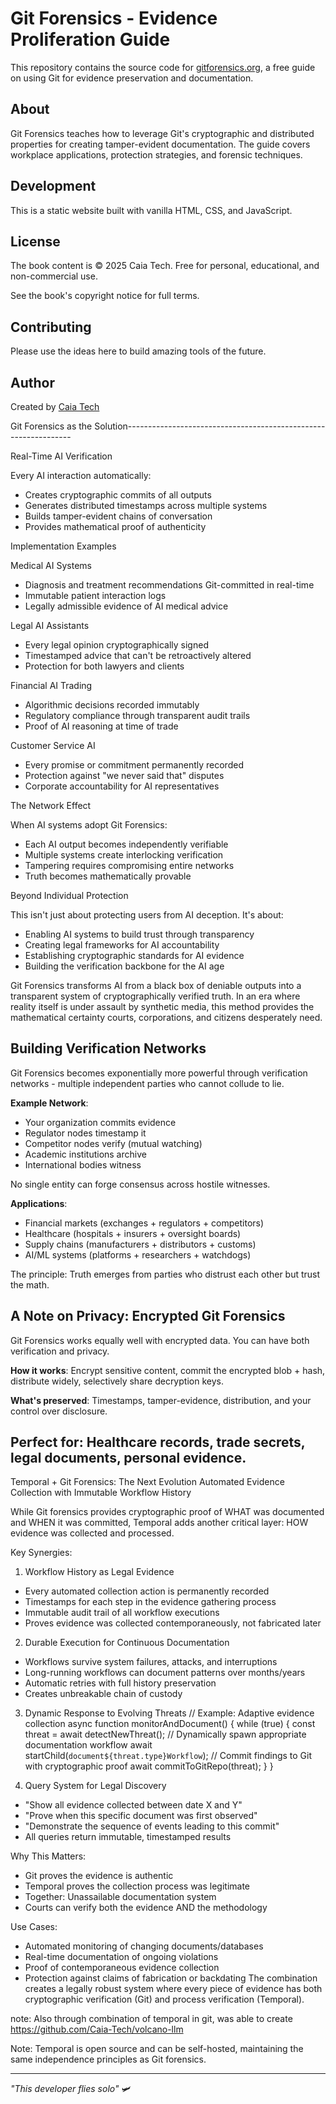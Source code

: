 # Git Forensics - Evidence Proliferation Guide

This repository contains the source code for [gitforensics.org](https://gitforensics.org), a free guide on using Git for evidence preservation and documentation.

## About

Git Forensics teaches how to leverage Git's cryptographic and distributed properties for creating tamper-evident documentation. The guide covers workplace applications, protection strategies, and forensic techniques.

## Development

This is a static website built with vanilla HTML, CSS, and JavaScript.

## License

The book content is © 2025 Caia Tech. Free for personal, educational, and non-commercial use.

See the book's copyright notice for full terms.

## Contributing

Please use the ideas here to build amazing tools of the future.

## Author

Created by [Caia Tech](https://caiatech.com)


Git Forensics as the Solution----------------------------------------------------------------

  Real-Time AI Verification

  Every AI interaction automatically:
  - Creates cryptographic commits of all outputs
  - Generates distributed timestamps across multiple systems
  - Builds tamper-evident chains of conversation
  - Provides mathematical proof of authenticity

  Implementation Examples

  Medical AI Systems
  - Diagnosis and treatment recommendations Git-committed in real-time
  - Immutable patient interaction logs
  - Legally admissible evidence of AI medical advice

  Legal AI Assistants
  - Every legal opinion cryptographically signed
  - Timestamped advice that can't be retroactively altered
  - Protection for both lawyers and clients

  Financial AI Trading
  - Algorithmic decisions recorded immutably
  - Regulatory compliance through transparent audit trails
  - Proof of AI reasoning at time of trade

  Customer Service AI
  - Every promise or commitment permanently recorded
  - Protection against "we never said that" disputes
  - Corporate accountability for AI representatives

  The Network Effect

  When AI systems adopt Git Forensics:
  - Each AI output becomes independently verifiable
  - Multiple systems create interlocking verification
  - Tampering requires compromising entire networks
  - Truth becomes mathematically provable

  Beyond Individual Protection

  This isn't just about protecting users from AI deception. It's about:
  - Enabling AI systems to build trust through transparency
  - Creating legal frameworks for AI accountability
  - Establishing cryptographic standards for AI evidence
  - Building the verification backbone for the AI age

  Git Forensics transforms AI from a black box of deniable outputs into a transparent system of cryptographically verified truth. In an era where reality itself is under assault by synthetic media, this method provides the mathematical certainty courts, corporations, and citizens desperately need.

  ## Building Verification Networks

  Git Forensics becomes exponentially more powerful through verification networks - multiple independent parties who cannot collude to lie.

  **Example Network**:
  - Your organization commits evidence
  - Regulator nodes timestamp it
  - Competitor nodes verify (mutual watching)
  - Academic institutions archive
  - International bodies witness

  No single entity can forge consensus across hostile witnesses.

  **Applications**:
  - Financial markets (exchanges + regulators + competitors)
  - Healthcare (hospitals + insurers + oversight boards)
  - Supply chains (manufacturers + distributors + customs)
  - AI/ML systems (platforms + researchers + watchdogs)

  The principle: Truth emerges from parties who distrust each other but trust the math.

  ## A Note on Privacy: Encrypted Git Forensics

  Git Forensics works equally well with encrypted data. You can have both verification and privacy.

  **How it works**: Encrypt sensitive content, commit the encrypted blob + hash, distribute widely, selectively share decryption keys.

  **What's preserved**: Timestamps, tamper-evidence, distribution, and your control over disclosure.

  Perfect for: Healthcare records, trade secrets, legal documents, personal evidence.
----------------------------------------------------------------------------
  
Temporal + Git Forensics: The Next Evolution
Automated Evidence Collection with Immutable Workflow History

While Git forensics provides cryptographic proof of WHAT was documented and WHEN it was committed, Temporal adds another critical layer: HOW evidence was collected and processed.

Key Synergies:
1. Workflow History as Legal Evidence
* Every automated collection action is permanently recorded
* Timestamps for each step in the evidence gathering process
* Immutable audit trail of all workflow executions
* Proves evidence was collected contemporaneously, not fabricated later
2. Durable Execution for Continuous Documentation
* Workflows survive system failures, attacks, and interruptions
* Long-running workflows can document patterns over months/years
* Automatic retries with full history preservation
* Creates unbreakable chain of custody
3. Dynamic Response to Evolving Threats
// Example: Adaptive evidence collection
async function monitorAndDocument() {
  while (true) {
    const threat = await detectNewThreat();
    // Dynamically spawn appropriate documentation workflow
    await startChild(`document${threat.type}Workflow`);
    // Commit findings to Git with cryptographic proof
    await commitToGitRepo(threat);
  }
}

4. Query System for Legal Discovery
* "Show all evidence collected between date X and Y"
* "Prove when this specific document was first observed"
* "Demonstrate the sequence of events leading to this commit"
* All queries return immutable, timestamped results
  
Why This Matters:
* Git proves the evidence is authentic
* Temporal proves the collection process was legitimate
* Together: Unassailable documentation system
* Courts can verify both the evidence AND the methodology

Use Cases:
* Automated monitoring of changing documents/databases
* Real-time documentation of ongoing violations
* Proof of contemporaneous evidence collection
* Protection against claims of fabrication or backdating
The combination creates a legally robust system where every piece of evidence has both cryptographic verification (Git) and process verification (Temporal).


note: Also through combination of temporal in git, was able to create https://github.com/Caia-Tech/volcano-llm

Note: Temporal is open source and can be self-hosted, maintaining the same independence principles as Git forensics.


---

*"This developer flies solo"* 🛩️
